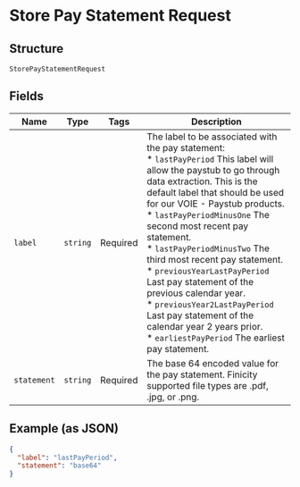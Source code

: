 
# Store Pay Statement Request

## Structure

`StorePayStatementRequest`

## Fields

| Name | Type | Tags | Description |
|  --- | --- | --- | --- |
| `label` | `string` | Required | The label to be associated with the pay statement: <br> * `lastPayPeriod` This label will allow the paystub to go through data extraction. This is the default label that should be used for our VOIE - Paystub products. <br> * `lastPayPeriodMinusOne` The second most recent pay statement. <br> * `lastPayPeriodMinusTwo` The third most recent pay statement. <br> * `previousYearLastPayPeriod`  Last pay statement of the previous calendar year. <br> * `previousYear2LastPayPeriod`  Last pay statement of the calendar year 2 years prior. <br> * `earliestPayPeriod`  The earliest pay statement. |
| `statement` | `string` | Required | The base 64 encoded value for the pay statement. Finicity supported file types are .pdf, .jpg, or .png. |

## Example (as JSON)

```json
{
  "label": "lastPayPeriod",
  "statement": "base64"
}
```

